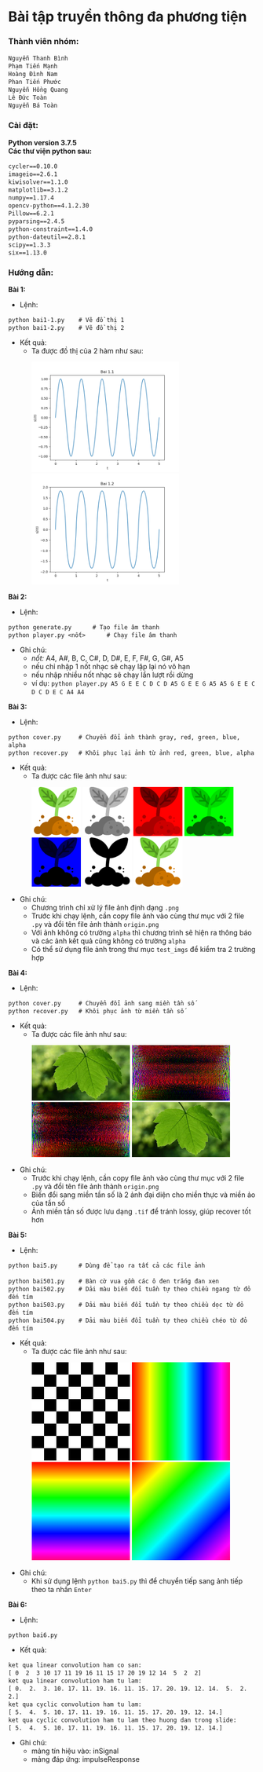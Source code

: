 # Bài tập truyền thông đa phương tiện
### Thành viên nhóm:
```
Nguyễn Thanh Bình
Phạm Tiến Mạnh
Hoàng Đình Nam
Phan Tiến Phước
Nguyễn Hồng Quang
Lê Đức Toàn
Nguyễn Bá Toàn
```
### Cài đặt:
**Python version 3.7.5**\
**Các thư viện python sau:**
```
cycler==0.10.0
imageio==2.6.1
kiwisolver==1.1.0
matplotlib==3.1.2
numpy==1.17.4
opencv-python==4.1.2.30
Pillow==6.2.1
pyparsing==2.4.5
python-constraint==1.4.0
python-dateutil==2.8.1
scipy==1.3.3
six==1.13.0
```
### Hướng dẫn:
**Bài 1:**
* Lệnh:
```
python bai1-1.py	# Vẽ đồ thị 1
python bai1-2.py	# Vẽ đồ thị 2
```
* Kết quả:
  - Ta được đồ thị của 2 hàm như sau:
	<p float="middle">
		<img src="./test/bai1-1.png" width="300" />
		<img src="./test/bai1-2.png" width="300" />
	</p>

**Bài 2:**
* Lệnh:
```
python generate.py		# Tạo file âm thanh
python player.py <nốt>		# Chạy file âm thanh
```
* Ghi chú:
  - *nốt:* A4, A#, B, C, C#, D, D#, E, F, F#, G, G#, A5
  - nếu chỉ nhập 1 nốt nhạc sẽ chạy lặp lại nó vô hạn
  - nếu nhập nhiều nốt nhạc sẽ chạy lần lượt rồi dừng
  - ví dụ: `python player.py A5 G E E C D C D A5 G E E G A5 A5 G E E C D C D E C A4 A4`

**Bài 3:**
* Lệnh:
```
python cover.py		# Chuyển đổi ảnh thành gray, red, green, blue, alpha
python recover.py	# Khôi phục lại ảnh từ ảnh red, green, blue, alpha
```
* Kết quả:
  - Ta được các file ảnh như sau:
	<p float="middle">
		<img src="./test/bai3-origin.png" width="100" title="origin" />
		<img src="./test/bai3-gray.png" width="100" title="gray" />
		<img src="./test/bai3-red.png" width="100" title="red" />
		<img src="./test/bai3-green.png" width="100" title="green" />
		<img src="./test/bai3-blue.png" width="100" title="blue" />
		<img src="./test/bai3-alpha.png" width="100" title="alpha" />
		<img src="./test/bai3-recover.png" width="100" title="recover" />
	</p>
* Ghi chú:
  - Chương trình chỉ xử lý file ảnh định dạng `.png`
  - Trước khi chạy lệnh, cần copy file ảnh vào cùng thư mục với 2 file `.py` và đổi tên file ảnh thành `origin.png`
  - Với ảnh không có trường `alpha` thì chương trình sẽ hiện ra thông báo và các ảnh kết quả cũng không có trường `alpha`
  - Có thể sử dụng file ảnh trong thư mục `test_imgs` để kiểm tra 2 trường hợp
  
**Bài 4:**
* Lệnh:
```
python cover.py		# Chuyển đổi ảnh sang miền tần số
python recover.py	# Khôi phục ảnh từ miền tần số
```
* Kết quả:
  - Ta được các file ảnh như sau:
	<p float="middle">
		<img src="./test/bai4-origin.png" width="200" title="origin" />
		<img src="./test/bai4-real.png" width="200" title="real" />
		<img src="./test/bai4-imag.png" width="200" title="image" />
		<img src="./test/bai4-recover.png" width="200" title="recover" />
	</p>
* Ghi chú:
  - Trước khi chạy lệnh, cần copy file ảnh vào cùng thư mục với 2 file `.py` và đổi tên file ảnh thành `origin.png`
  - Biến đổi sang miền tần số là 2 ảnh đại diện cho miền thực và miền ảo của tần số
  - Ảnh miền tần số được lưu dạng `.tif` để tránh lossy, giúp recover tốt hơn
  
**Bài 5:**
* Lệnh:
```
python bai5.py		# Dùng để tạo ra tất cả các file ảnh

python bai501.py	# Bàn cờ vua gồm các ô đen trắng đan xen
python bai502.py	# Dải màu biến đổi tuần tự theo chiều ngang từ đỏ đến tím
python bai503.py	# Dải màu biến đổi tuần tự theo chiều dọc từ đỏ đến tím
python bai504.py	# Dải màu biến đổi tuần tự theo chiều chéo từ đỏ đến tím
```
* Kết quả:
  - Ta được các file ảnh như sau:
	<p float="middle">
		<img src="./test/bai5-image501.jpg" width="200" />
		<img src="./test/bai5-image502.jpg" width="200" />
		<img src="./test/bai5-image503.jpg" width="200" />
		<img src="./test/bai5-image504.jpg" width="200" />
	</p>
* Ghi chú:
  - Khi sử dụng lệnh `python bai5.py` thì để chuyển tiếp sang ảnh tiếp theo ta nhấn `Enter`

**Bài 6:**
* Lệnh:
```
python bai6.py
```
* Kết quả:
```
ket qua linear convolution ham co san:
[ 0  2  3 10 17 11 19 16 11 15 17 20 19 12 14  5  2  2]
ket qua linear convolution ham tu lam:
[ 0.  2.  3. 10. 17. 11. 19. 16. 11. 15. 17. 20. 19. 12. 14.  5.  2.  2.]
ket qua cyclic convolution ham tu lam:
[ 5.  4.  5. 10. 17. 11. 19. 16. 11. 15. 17. 20. 19. 12. 14.]
ket qua cyclic convolution ham tu lam theo huong dan trong slide:
[ 5.  4.  5. 10. 17. 11. 19. 16. 11. 15. 17. 20. 19. 12. 14.]
```
* Ghi chú:
  - mảng tín hiệu vào: inSignal
  - mảng đáp ứng: impulseResponse